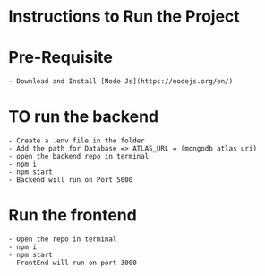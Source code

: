# Instructions to Run the Project

# Pre-Requisite
    - Download and Install [Node Js](https://nodejs.org/en/)

# TO run the backend
    - Create a .env file in the folder 
    - Add the path for Database => ATLAS_URL = (mongodb atlas uri)
    - open the backend repo in terminal
    - npm i 
    - npm start
    - Backend will run on Port 5000

# Run the frontend 
    - Open the repo in terminal
    - npm i
    - npm start
    - FrontEnd will run on port 3000


